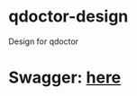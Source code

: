 # qdoctor-design
Design for qdoctor

# Swagger: [here](https://Vitaliy3000.github.io/qdoctor-design/)